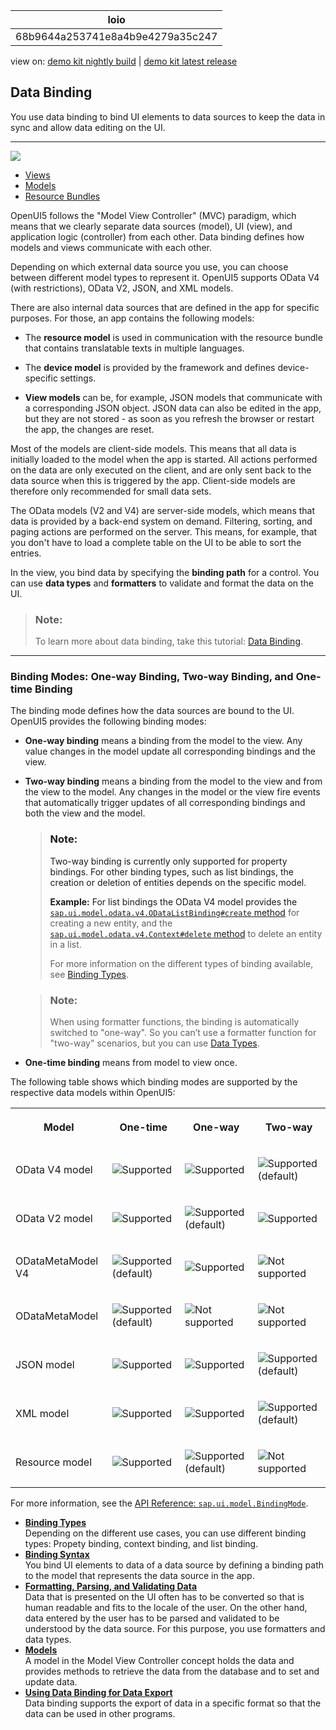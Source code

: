 <!-- loio68b9644a253741e8a4b9e4279a35c247 -->

| loio |
| -----|
| 68b9644a253741e8a4b9e4279a35c247 |

<div id="loio">

view on: [demo kit nightly build](https://openui5nightly.hana.ondemand.com/#/topic/68b9644a253741e8a4b9e4279a35c247) | [demo kit latest release](https://openui5.hana.ondemand.com/#/topic/68b9644a253741e8a4b9e4279a35c247)</div>

## Data Binding

You use data binding to bind UI elements to data sources to keep the data in sync and allow data editing on the UI.

***

![](loio544b09736447477198202b636048bab8_LowRes.png)

-   [Views](Views_91f27e3.md)
-   [Models](Models_e1b6259.md)
-   [Resource Bundles](Resource_Bundles_91f225c.md)

OpenUI5 follows the "Model View Controller" \(MVC\) paradigm, which means that we clearly separate data sources \(model\), UI \(view\), and application logic \(controller\) from each other. Data binding defines how models and views communicate with each other.

Depending on which external data source you use, you can choose between different model types to represent it. OpenUI5 supports OData V4 \(with restrictions\), OData V2, JSON, and XML models.

There are also internal data sources that are defined in the app for specific purposes. For those, an app contains the following models:

-   The **resource model** is used in communication with the resource bundle that contains translatable texts in multiple languages.

-   The **device model** is provided by the framework and defines device-specific settings.

-   **View models** can be, for example, JSON models that communicate with a corresponding JSON object. JSON data can also be edited in the app, but they are not stored - as soon as you refresh the browser or restart the app, the changes are reset.


Most of the models are client-side models. This means that all data is initially loaded to the model when the app is started. All actions performed on the data are only executed on the client, and are only sent back to the data source when this is triggered by the app. Client-side models are therefore only recommended for small data sets.

The OData models \(V2 and V4\) are server-side models, which means that data is provided by a back-end system on demand. Filtering, sorting, and paging actions are performed on the server. This means, for example, that you don't have to load a complete table on the UI to be able to sort the entries.

In the view, you bind data by specifying the **binding path** for a control. You can use **data types** and **formatters** to validate and format the data on the UI.

> ### Note:  
> To learn more about data binding, take this tutorial: [Data Binding](Data_Binding_e531093.md).

***

<a name="loio68b9644a253741e8a4b9e4279a35c247__section_BindingModes"/>

### Binding Modes: One-way Binding, Two-way Binding, and One-time Binding

The binding mode defines how the data sources are bound to the UI. OpenUI5 provides the following binding modes:

-   **One-way binding** means a binding from the model to the view. Any value changes in the model update all corresponding bindings and the view.

-   **Two-way binding** means a binding from the model to the view and from the view to the model. Any changes in the model or the view fire events that automatically trigger updates of all corresponding bindings and both the view and the model.

    > ### Note:  
    > Two-way binding is currently only supported for property bindings. For other binding types, such as list bindings, the creation or deletion of entities depends on the specific model.
    > 
    > **Example:** For list bindings the OData V4 model provides the [`sap.ui.model.odata.v4.ODataListBinding#create` method](https://openui5.hana.ondemand.com/#/api/sap.ui.model.odata.v4.ODataListBinding/methods/create) for creating a new entity, and the [`sap.ui.model.odata.v4.Context#delete` method](https://openui5.hana.ondemand.com/#/api/sap.ui.model.odata.v4.Context/methods/delete) to delete an entity in a list. 
    > 
    > For more information on the different types of binding available, see [Binding Types](Binding_Types_91f0d8a.md).

    > ### Note:  
    > When using formatter functions, the binding is automatically switched to "one-way". So you can’t use a formatter function for "two-way" scenarios, but you can use [Data Types](Formatting,_Parsing,_and_Validating_Data_07e4b92.md#loio07e4b920f5734fd78fdaa236f26236d8__section_DataTypes).

-   **One-time binding** means from model to view once.


The following table shows which binding modes are supported by the respective data models within OpenUI5:


<table>
<tr>
<th>

Model



</th>
<th>

One-time



</th>
<th>

One-way



</th>
<th>

Two-way



</th>
</tr>
<tr>
<td>

OData V4 model



</td>
<td>

 ![Supported](loio3cb17ee88aed44d2bf1d14b97728c709_LowRes.gif) 



</td>
<td>

 ![Supported](loio3cb17ee88aed44d2bf1d14b97728c709_LowRes.gif) 



</td>
<td>

 ![Supported](loio3cb17ee88aed44d2bf1d14b97728c709_LowRes.gif) \(default\)



</td>
</tr>
<tr>
<td>

OData V2 model



</td>
<td>

 ![Supported](loio3cb17ee88aed44d2bf1d14b97728c709_LowRes.gif) 



</td>
<td>

 ![Supported](loio3cb17ee88aed44d2bf1d14b97728c709_LowRes.gif) \(default\)



</td>
<td>

 ![Supported](loio3cb17ee88aed44d2bf1d14b97728c709_LowRes.gif) 



</td>
</tr>
<tr>
<td>

ODataMetaModel V4



</td>
<td>

 ![Supported](loio3cb17ee88aed44d2bf1d14b97728c709_LowRes.gif) \(default\)



</td>
<td>

 ![Supported](loio3cb17ee88aed44d2bf1d14b97728c709_LowRes.gif) 



</td>
<td>

 ![Not supported](loio5befb5af20ed42fd9052a99014d953a3_LowRes.gif) 



</td>
</tr>
<tr>
<td>

ODataMetaModel



</td>
<td>

 ![Supported](loio3cb17ee88aed44d2bf1d14b97728c709_LowRes.gif) \(default\)



</td>
<td>

 ![Not supported](loio5befb5af20ed42fd9052a99014d953a3_LowRes.gif) 



</td>
<td>

 ![Not supported](loio5befb5af20ed42fd9052a99014d953a3_LowRes.gif) 



</td>
</tr>
<tr>
<td>

JSON model



</td>
<td>

 ![Supported](loio3cb17ee88aed44d2bf1d14b97728c709_LowRes.gif) 



</td>
<td>

 ![Supported](loio3cb17ee88aed44d2bf1d14b97728c709_LowRes.gif) 



</td>
<td>

 ![Supported](loio3cb17ee88aed44d2bf1d14b97728c709_LowRes.gif) \(default\)



</td>
</tr>
<tr>
<td>

XML model



</td>
<td>

 ![Supported](loio3cb17ee88aed44d2bf1d14b97728c709_LowRes.gif) 



</td>
<td>

 ![Supported](loio3cb17ee88aed44d2bf1d14b97728c709_LowRes.gif) 



</td>
<td>

 ![Supported](loio3cb17ee88aed44d2bf1d14b97728c709_LowRes.gif) \(default\)



</td>
</tr>
<tr>
<td>

Resource model



</td>
<td>

 ![Supported](loio3cb17ee88aed44d2bf1d14b97728c709_LowRes.gif) 



</td>
<td>

 ![Supported](loio3cb17ee88aed44d2bf1d14b97728c709_LowRes.gif) \(default\)



</td>
<td>

 ![Not supported](loio5befb5af20ed42fd9052a99014d953a3_LowRes.gif) 



</td>
</tr>
</table>

For more information, see the [API Reference: `sap.ui.model.BindingMode`](https://openui5.hana.ondemand.com/#docs/api/symbols/sap.ui.model.BindingMode.html). 

-   **[Binding Types](Binding_Types_91f0d8a.md "Depending on the different use cases, you can use different binding types: Propety
		binding, context binding, and list binding.")**  
Depending on the different use cases, you can use different binding types: Propety binding, context binding, and list binding.
-   **[Binding Syntax](Binding_Syntax_e2e6f41.md "You bind UI elements to data of a data source by defining a binding path to the model
		that represents the data source in the app.")**  
You bind UI elements to data of a data source by defining a binding path to the model that represents the data source in the app.
-   **[Formatting, Parsing, and Validating Data](Formatting,_Parsing,_and_Validating_Data_07e4b92.md "Data that is presented on the UI often has to be converted so that is human readable
        and fits to the locale of the user. On the other hand, data entered by the user has to be
        parsed and validated to be understood by the data source. For this purpose, you use
        formatters and data types.")**  
Data that is presented on the UI often has to be converted so that is human readable and fits to the locale of the user. On the other hand, data entered by the user has to be parsed and validated to be understood by the data source. For this purpose, you use formatters and data types.
-   **[Models](Models_e1b6259.md "A model in the Model View Controller concept holds the data and provides methods to
		retrieve the data from the database and to set and update data.")**  
A model in the Model View Controller concept holds the data and provides methods to retrieve the data from the database and to set and update data.
-   **[Using Data Binding for Data Export](Using_Data_Binding_for_Data_Export_f1ee7a8.md "Data binding supports the export of data in a specific format so that the data can be
        used in other programs.")**  
Data binding supports the export of data in a specific format so that the data can be used in other programs.

